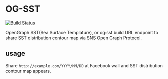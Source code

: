 # OG-SST

[![Build Status](https://travis-ci.org/KamataRyo/ogp-sst.svg?branch=master)](https://travis-ci.org/KamataRyo/ogp-sst)

OpenGraph SST(Sea Surface Templature), or og:sst build URL endpoint to share SST distribution contour map via SNS Open Graph Protocol.

## usage

Share `http://example.com/YYYY/MM/DD` at Facebook wall and SST distribution contour map appears.
